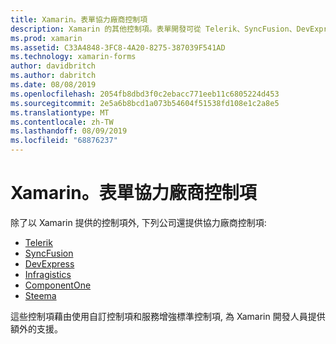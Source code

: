 ```yaml
---
title: Xamarin。表單協力廠商控制項
description: Xamarin 的其他控制項。表單開發可從 Telerik、SyncFusion、DevExpress、Infragistics、ComponentOne 和 Steema 之類的公司取得。
ms.prod: xamarin
ms.assetid: C33A4848-3FC8-4A20-8275-387039F541AD
ms.technology: xamarin-forms
author: davidbritch
ms.author: dabritch
ms.date: 08/08/2019
ms.openlocfilehash: 2054fb8dbd3f0c2ebacc771eeb11c6805224d453
ms.sourcegitcommit: 2e5a6b8bcd1a073b54604f51538fd108e1c2a8e5
ms.translationtype: MT
ms.contentlocale: zh-TW
ms.lasthandoff: 08/09/2019
ms.locfileid: "68876237"
---
```

# <a name="xamarinforms-third-party-controls"></a>Xamarin。表單協力廠商控制項

除了以 Xamarin 提供的控制項外, 下列公司還提供協力廠商控制項:

- [Telerik](https://www.telerik.com/xamarin-ui)
- [SyncFusion](https://www.syncfusion.com/xamarin-ui-controls)
- [DevExpress](https://www.devexpress.com/xamarin/)
- [Infragistics](https://www.infragistics.com/products/xamarin)
- [ComponentOne](https://www.grapecity.com/componentone-xamarin/)
- [Steema](https://www.steema.com/product/forms)

這些控制項藉由使用自訂控制項和服務增強標準控制項, 為 Xamarin 開發人員提供額外的支援。
